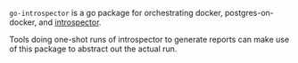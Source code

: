 `go-introspector` is a go package for orchestrating docker, postgres-on-docker, and [introspector](https://github.com/goldfiglabs/introspector).

Tools doing one-shot runs of introspector to generate reports can make use of this package to abstract out the actual run.